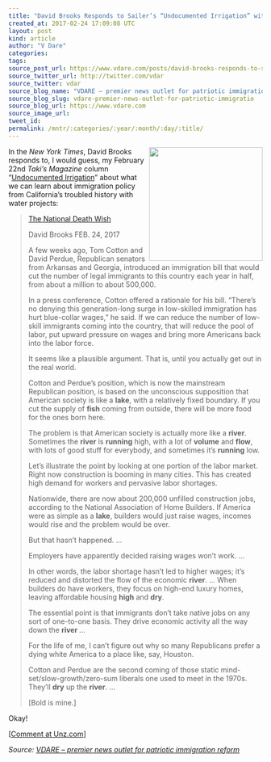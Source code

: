 ```yaml
---
title: "David Brooks Responds to Sailer’s “Undocumented Irrigation” with His Own Watery Metaphors"
created_at: 2017-02-24 17:09:08 UTC
layout: post
kind: article
author: "V Dare"
categories: 
tags: 
source_post_url: https://www.vdare.com/posts/david-brooks-responds-to-sailers-undocumented-irrigation-with-his-own-watery-metaphors
source_twitter_url: http://twitter.com/vdar
source_twitter: vdar
source_blog_name: "VDARE – premier news outlet for patriotic immigration reform"
source_blog_slug: vdare-premier-news-outlet-for-patriotic-immigratio
source_blog_url: https://www.vdare.com
source_image_url: 
tweet_id:
permalink: /mntr/:categories/:year/:month/:day/:title/
---
```

<div class="pf-content"><p><img class="aligncenter size-full wp-image-107905" title="" src="https://s3-us-west-2.amazonaws.com/vdare-live/wp-content/uploads/2017/02/24120812/irrigation.jpg" alt="" width="225" align="right" srcset="https://s3-us-west-2.amazonaws.com/vdare-live/wp-content/uploads/2017/02/24120812/irrigation.jpg 565w, https://s3-us-west-2.amazonaws.com/vdare-live/wp-content/uploads/2017/02/24120812/irrigation-121x150.jpg 121w, https://s3-us-west-2.amazonaws.com/vdare-live/wp-content/uploads/2017/02/24120812/irrigation-242x300.jpg 242w, https://s3-us-west-2.amazonaws.com/vdare-live/wp-content/uploads/2017/02/24120812/irrigation-301x372.jpg 301w" sizes="(max-width: 565px) 100vw, 565px" />In the <em>New York Times</em>, David Brooks responds to, I would guess, my February 22nd <em>Taki’s Magazine</em> column “<a title="http://takimag.com/article/undocumented_irrigation_steve_sailer#axzz4ZAy0zws3" href="http://takimag.com/article/undocumented_irrigation_steve_sailer#axzz4ZAy0zws3">Undocumented Irrigation</a>” about what we can learn about immigration policy from California’s troubled history with water projects:</p>
<blockquote><p><a id="xlink_1_2" class="xlink" title="Anchor Link to This Paragraph" href="http://www.unz.com/isteve/#xlink_1_2" name="xlink_1_2"></a> <a title="https://www.nytimes.com/2017/02/24/opinion/the-national-death-wish.html?_r=0" href="https://www.nytimes.com/2017/02/24/opinion/the-national-death-wish.html?_r=0">The National Death Wish</a></p>
<p>David Brooks FEB. 24, 2017</p>
<p><a id="xlink_1_3" class="xlink" title="Anchor Link to This Paragraph" href="http://www.unz.com/isteve/#xlink_1_3" name="xlink_1_3"></a>A few weeks ago, Tom Cotton and David Perdue, Republican senators from Arkansas and Georgia, introduced an immigration bill that would cut the number of legal immigrants to this country each year in half, from about a million to about 500,000.</p>
<p><a id="xlink_1_4" class="xlink" title="Anchor Link to This Paragraph" href="http://www.unz.com/isteve/#xlink_1_4" name="xlink_1_4"></a>In a press conference, Cotton offered a rationale for his bill. “There’s no denying this generation-long surge in low-skilled immigration has hurt blue-collar wages,” he said. If we can reduce the number of low-skill immigrants coming into the country, that will reduce the pool of labor, put upward pressure on wages and bring more Americans back into the labor force.</p>
<p><a id="xlink_1_5" class="xlink" title="Anchor Link to This Paragraph" href="http://www.unz.com/isteve/#xlink_1_5" name="xlink_1_5"></a>It seems like a plausible argument. That is, until you actually get out in the real world.</p>
<p><a id="xlink_1_6" class="xlink" title="Anchor Link to This Paragraph" href="http://www.unz.com/isteve/#xlink_1_6" name="xlink_1_6"></a>Cotton and Perdue’s position, which is now the mainstream Republican position, is based on the unconscious supposition that American society is like a <strong>lake</strong>, with a relatively fixed boundary. If you cut the supply of <strong>fish</strong> coming from outside, there will be more food for the ones born here.</p><!-- TAG START { player: "7518-804336-VDare - Outstream - Rev", owner: "ONE Video by AOL", for: "ONE Video by AOL" - BEINJS } --><div id="57966237cc52c74a5e1363c4" class="vdb_player vdb_57966237cc52c74a5e1363c456bcd17ce4b018167fea5539">    <script type="text/javascript" src="//delivery.vidible.tv/jsonp/pid=57966237cc52c74a5e1363c4/56bcd17ce4b018167fea5539_bein.js"></script></div><!-- TAG END { date: 07/25/16 } -->
<p><a id="xlink_1_7" class="xlink" title="Anchor Link to This Paragraph" href="http://www.unz.com/isteve/#xlink_1_7" name="xlink_1_7"></a>The problem is that American society is actually more like a <strong>river</strong>. Sometimes the <strong>river</strong> is <strong>running</strong> high, with a lot of <strong>volume</strong> and <strong>flow</strong>, with lots of good stuff for everybody, and sometimes it’s <strong>running</strong> low.</p>
<p><a id="xlink_1_8" class="xlink" title="Anchor Link to This Paragraph" href="http://www.unz.com/isteve/#xlink_1_8" name="xlink_1_8"></a>Let’s illustrate the point by looking at one portion of the labor market. Right now construction is booming in many cities. This has created high demand for workers and pervasive labor shortages.</p>
<p><a id="xlink_1_9" class="xlink" title="Anchor Link to This Paragraph" href="http://www.unz.com/isteve/#xlink_1_9" name="xlink_1_9"></a>Nationwide, there are now about 200,000 unfilled construction jobs, according to the National Association of Home Builders. If America were as simple as a <strong>lake</strong>, builders would just raise wages, incomes would rise and the problem would be over.</p>
<p><a id="xlink_1_10" class="xlink" title="Anchor Link to This Paragraph" href="http://www.unz.com/isteve/#xlink_1_10" name="xlink_1_10"></a>But that hasn’t happened. …</p>
<p><a id="xlink_1_11" class="xlink" title="Anchor Link to This Paragraph" href="http://www.unz.com/isteve/#xlink_1_11" name="xlink_1_11"></a>Employers have apparently decided raising wages won’t work. …</p>
<p><a id="xlink_1_12" class="xlink" title="Anchor Link to This Paragraph" href="http://www.unz.com/isteve/#xlink_1_12" name="xlink_1_12"></a>In other words, the labor shortage hasn’t led to higher wages; it’s reduced and distorted the flow of the economic <strong>river</strong>. … When builders do have workers, they focus on high-end luxury homes, leaving affordable housing <strong>high</strong> and <strong>dry</strong>.</p>
<p><a id="xlink_1_13" class="xlink" title="Anchor Link to This Paragraph" href="http://www.unz.com/isteve/#xlink_1_13" name="xlink_1_13"></a>The essential point is that immigrants don’t take native jobs on any sort of one-to-one basis. They drive economic activity all the way down the <strong>river </strong>…</p>
<p><a id="xlink_1_14" class="xlink" title="Anchor Link to This Paragraph" href="http://www.unz.com/isteve/#xlink_1_14" name="xlink_1_14"></a>For the life of me, I can’t figure out why so many Republicans prefer a dying white America to a place like, say, Houston.</p>
<p><a id="xlink_1_15" class="xlink" title="Anchor Link to This Paragraph" href="http://www.unz.com/isteve/#xlink_1_15" name="xlink_1_15"></a>Cotton and Perdue are the second coming of those static mind-set/slow-growth/zero-sum liberals one used to meet in the 1970s. They’ll <strong>dry</strong> up the <strong>river</strong>. …</p>
<p><a id="xlink_1_16" class="xlink" title="Anchor Link to This Paragraph" href="http://www.unz.com/isteve/#xlink_1_16" name="xlink_1_16"></a>[Bold is mine.]</p></blockquote>
<p><a id="xlink_1_17" class="xlink" title="Anchor Link to This Paragraph" href="http://www.unz.com/isteve/#xlink_1_17" name="xlink_1_17"></a>Okay!</p>
<p>[<a href="http://www.unz.com/isteve/david-brooks-responds-to-my-undocumented-irrigation-with-his-own-watery-metaphors/">Comment at Unz.com</a>]</p>
</div><div class="">
    <i>Source: <a href="https://www.vdare.com">VDARE – premier news outlet for patriotic immigration reform</a></i>
</div>
